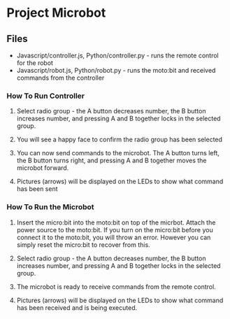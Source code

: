 # Project Microbot
## Files
* Javascript/controller.js, Python/controller.py - runs the remote control for the robot
* Javascript/robot.js, Python/robot.py - runs the moto:bit and received commands from the controller

### How To Run Controller
1) Select radio group - the A button decreases number, the B button increases number, and pressing A and B together locks in the selected group.

2) You will see a happy face to confirm the radio group has been selected

3) You can now send commands to the microbot. The A button turns left, the B button turns right, and pressing A and B together moves the microbot forward.

4) Pictures (arrows) will be displayed on the LEDs to show what command has been sent

### How To Run the Microbot
1) Insert the micro:bit into the moto:bit on top of the micrbot. Attach the power source to the moto:bit. If you turn on the micro:bit before you connect it to the moto:bit, you will throw an error. However you can simply reset the micro:bit to recover from this.

2) Select radio group - the A button decreases number, the B button increases number, and pressing A and B together locks in the selected group.

3) The microbot is ready to receive commands from the remote control.

4) Pictures (arrows) will be displayed on the LEDs to show what command has been received and is being executed.
